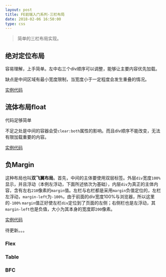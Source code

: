 ```yaml
---
layout: post
title: FE前端入门系列-三栏布局
date: 2018-02-06 16:50:00
type: css
---
```


> 简单的三栏布局实现。





## 绝对定位布局

容易理解，上手简单。左中右三个div顺序可以调整，能够让主要内容优先加载。

缺点是中间区域有最小宽度限制，当宽度小于一定程度会发生重叠的情况。

[实例代码](http://jsbin.com/wupoguh/9/edit?html,css,output)

## 流体布局float

代码足够简单

不足之处是中间的容器会受`clear:both`属性的影响。而且div顺序不能改变，无法有限加载重要的内容。

[实例代码](http://jsbin.com/conukuc/1/edit?html,css,output)

## 负Margin

这种布局也叫**双飞翼布局**。首先，中间的主体要使用双层标签。外层`div`宽度`100%`显示，并且浮动（本例左浮动，下面所述依次为基础），内层`div`为真正的主体内容，含有左右`210`像素的`margin`值。左栏与右栏都是采用`margin`负值定位的，左栏左浮动，`margin-left`为`-100%`，由于前面的div宽度100%与浏览器，所以这里的`-100%` `margin`值正好使左栏`div`定位到了页面的左侧；右侧栏也是左浮动，其`margin-left`也是负值，大小为其本身的宽度即`200`像素。

[实例代码](http://jsbin.com/zigalom/2/edit?html,css,output)



待更新。。。

### Flex

### Table

### BFC





